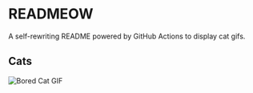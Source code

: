 # READMEOW

A self-rewriting README powered by GitHub Actions to display cat gifs.

## Cats

![Bored Cat GIF](https://media4.giphy.com/media/v1.Y2lkPTlhY2QwMmRhdXZkdzF4emdpMzA4ZmdmbXhmdWluYXp4NjJ2eDl3Z2pkanUxb3U3YyZlcD12MV9naWZzX3NlYXJjaCZjdD1n/mlvseq9yvZhba/200.gif)
